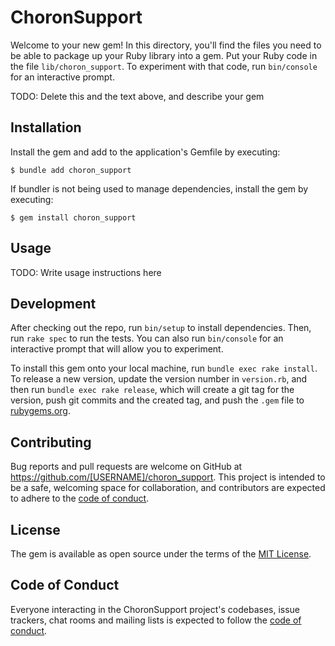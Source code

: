 # ChoronSupport

Welcome to your new gem! In this directory, you'll find the files you need to be able to package up your Ruby library into a gem. Put your Ruby code in the file `lib/choron_support`. To experiment with that code, run `bin/console` for an interactive prompt.

TODO: Delete this and the text above, and describe your gem

## Installation

Install the gem and add to the application's Gemfile by executing:

    $ bundle add choron_support

If bundler is not being used to manage dependencies, install the gem by executing:

    $ gem install choron_support

## Usage

TODO: Write usage instructions here

## Development

After checking out the repo, run `bin/setup` to install dependencies. Then, run `rake spec` to run the tests. You can also run `bin/console` for an interactive prompt that will allow you to experiment.

To install this gem onto your local machine, run `bundle exec rake install`. To release a new version, update the version number in `version.rb`, and then run `bundle exec rake release`, which will create a git tag for the version, push git commits and the created tag, and push the `.gem` file to [rubygems.org](https://rubygems.org).

## Contributing

Bug reports and pull requests are welcome on GitHub at https://github.com/[USERNAME]/choron_support. This project is intended to be a safe, welcoming space for collaboration, and contributors are expected to adhere to the [code of conduct](https://github.com/[USERNAME]/choron_support/blob/main/CODE_OF_CONDUCT.md).

## License

The gem is available as open source under the terms of the [MIT License](https://opensource.org/licenses/MIT).

## Code of Conduct

Everyone interacting in the ChoronSupport project's codebases, issue trackers, chat rooms and mailing lists is expected to follow the [code of conduct](https://github.com/[USERNAME]/choron_support/blob/main/CODE_OF_CONDUCT.md).
